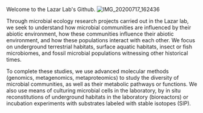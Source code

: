 Welcome to the Lazar Lab's Github. ![IMG_20200717_162436](https://github.com/labolazar/.github/assets/60722369/d0f3400a-ba2c-46a2-a1b4-2b70b29bfac0)


Through microbial ecology research projects carried out in the Lazar lab, we seek to understand how microbial communities are influenced 
by their abiotic environment, how these communities influence their abiotic environment, and how these populations interact with each other. 
We focus on underground terrestrial habitats, surface aquatic habitats, insect or fish microbiomes, and fossil microbial populations witnessing other historical times.


To complete these studies, we use advanced molecular methods (genomics, metagenomics, metaproteomics) to study the diversity of microbial communities, 
as well as their metabolic pathways or functions. We also use means of culturing microbial cells in the laboratory, 
by in situ reconstitutions of underground habitats in the laboratory (bioreactors) or incubation experiments with substrates labeled with stable isotopes (SIP).


